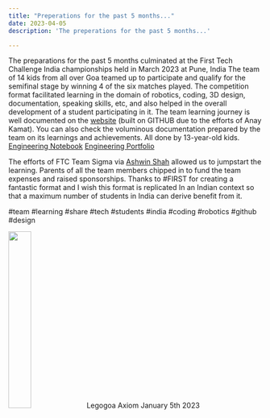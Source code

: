 ```yaml
---
title: "Preperations for the past 5 months..."
date: 2023-04-05
description: 'The preperations for the past 5 months...'

---
```


The preparations for the past 5 months culminated at the First Tech Challenge India championships held in March 2023 at Pune, India
The team of 14 kids from all over Goa teamed up to participate and qualify for the semifinal stage by winning 4 of the six matches played.
The competition format facilitated learning in the domain of robotics, coding, 3D design, documentation, speaking skills, etc, and also helped in the overall development of a student participating in it.
The team learning journey is well documented on the
[website](www.legogoa.in)
(built on GITHUB due to the efforts of Anay Kamat).
You can also check the voluminous documentation prepared by the team on its learnings and achievements. All done by 13-year-old kids.
[Engineering Notebook](https://www.slideshare.net/saieeshg/team-legogoa-axiom-engineering-notebook-reduced-2023pdf) 
[Engineering Portfolio](https://www.slideshare.net/saieeshg/team-legogoa-axi0m-engineering-portfolio2pdf)

The efforts of FTC Team Sigma via [Ashwin Shah](https://www.linkedin.com/in/ACoAABdRrP0BJ-zVj6Hgnx7XA4JjTR9BxYx0c8Q) allowed us to jumpstart the learning.
Parents of all the team members chipped in to fund the team expenses and raised sponsorships.
Thanks to #FIRST for creating a fantastic format and I wish this format is replicated In an Indian context so that a maximum number of students in India can derive benefit from it.

#team #learning #share #tech #students #india #coding #robotics #github #design



<div class="author">
<img width="30%" class="author-image" src="/images/logo.png"/>
  <span class="author-name">Legogoa Axiom</span>
  <span class="author-divider"></span>
  <span class="author-date">January 5th 2023</span>
</div>